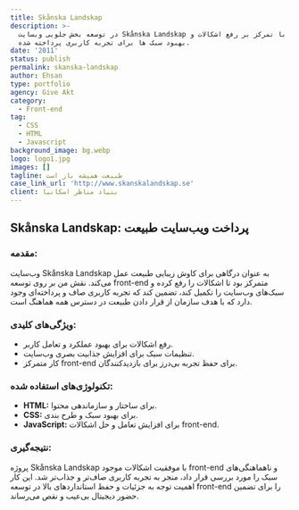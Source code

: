 ```yaml
---
title: Skånska Landskap
description: >-
  در توسعه بخش جلویی وبسایت Skånska Landskap کار کردم، با تمرکز بر رفع اشکالات و
  بهبود سبک ها برای تجربه کاربری پرداخته شده.
date: '2011'
status: publish
permalink: skanska-landskap
author: Ehsan
type: portfolio
agency: Give Akt
category:
  - Front-end
tag:
  - CSS
  - HTML
  - Javascript
background_image: bg.webp
logo: logo1.jpg
images: []
tagline: طبیعت همیشه باز است
case_link_url: 'http://www.skanskalandskap.se'
client: بنیاد مناظر اسکانیا
---
```

<h2>Skånska Landskap: پرداخت ویب‌سایت طبیعت</h2>

<h3>مقدمه:</h3>
<p>
  وب‌سایت Skånska Landskap به عنوان درگاهی برای کاوش زیبایی طبیعت عمل می‌کند. نقش من بر روی توسعه front-end متمرکز بود تا اشکالات را رفع کرده و سبک‌های وب‌سایت را تکمیل کند، تضمین کند که تجربه کاربری صاف و پرداخته‌ای وجود دارد که با هدف سازمان از قرار دادن طبیعت در دسترس همه هماهنگ است.
</p>

<h3>ویژگی‌های کلیدی:</h3>
<ul>
  <li>رفع اشکالات برای بهبود عملکرد و تعامل کاربر.</li>
  <li>تنظیمات سبک برای افزایش جذابیت بصری وب‌سایت.</li>
  <li>کار متمرکز front-end برای حفظ تجربه بی‌درز برای بازدیدکنندگان.</li>
</ul>

<h3>تکنولوژی‌های استفاده شده:</h3>
<ul>
  <li><b>HTML:</b> برای ساختار و سازماندهی محتوا.</li>
  <li><b>CSS:</b> برای بهبود سبک و طرح بندی.</li>
  <li><b>JavaScript:</b> برای افزایش تعامل و حل اشکالات front-end.</li>
</ul>

<h3>نتیجه‌گیری:</h3>
<p>
  پروژه Skånska Landskap با موفقیت اشکالات موجود front-end و ناهماهنگی‌های سبک را مورد بررسی قرار داد، منجر به تجربه کاربری صاف‌تر و جذاب‌تر شد. این کار اهمیت توجه به جزئیات و حفظ استانداردهای بالا در توسعه front-end را برای تضمین حضور دیجیتال بی‌عیب و نقص می‌رساند.
</p>
